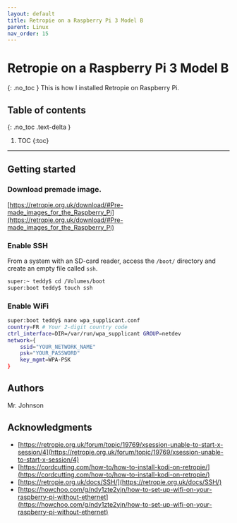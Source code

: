 ```yaml
---
layout: default
title: Retropie on a Raspberry Pi 3 Model B
parent: Linux
nav_order: 15
---
```

# Retropie on a Raspberry Pi 3 Model B
{: .no_toc }
This is how I installed Retropie on Raspberry Pi. 

## Table of contents
{: .no_toc .text-delta }

1. TOC
{:toc}
---
## Getting started

### Download premade image.

[https://retropie.org.uk/download/#Pre-made_images_for_the_Raspberry_Pi](https://retropie.org.uk/download/#Pre-made_images_for_the_Raspberry_Pi)

### Enable SSH

From a system with an SD-card reader, access the `/boot/` directory and create an empty file called `ssh`.
```bash
super:~ teddy$ cd /Volumes/boot
super:boot teddy$ touch ssh
```

### Enable WiFi
```bash
super:boot teddy$ nano wpa_supplicant.conf
country=FR # Your 2-digit country code
ctrl_interface=DIR=/var/run/wpa_supplicant GROUP=netdev
network={
    ssid="YOUR_NETWORK_NAME"
    psk="YOUR_PASSWORD"
    key_mgmt=WPA-PSK
}
```

## Authors
Mr. Johnson

## Acknowledgments

* [https://retropie.org.uk/forum/topic/19769/xsession-unable-to-start-x-session/4](https://retropie.org.uk/forum/topic/19769/xsession-unable-to-start-x-session/4)
* [https://cordcutting.com/how-to/how-to-install-kodi-on-retropie/](https://cordcutting.com/how-to/how-to-install-kodi-on-retropie/)
* [https://retropie.org.uk/docs/SSH/](https://retropie.org.uk/docs/SSH/)
* [https://howchoo.com/g/ndy1zte2yjn/how-to-set-up-wifi-on-your-raspberry-pi-without-ethernet](https://howchoo.com/g/ndy1zte2yjn/how-to-set-up-wifi-on-your-raspberry-pi-without-ethernet)